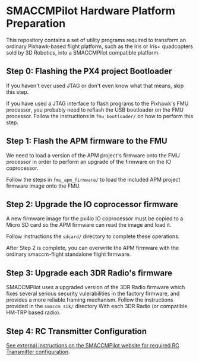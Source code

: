 # SMACCMPilot Hardware Platform Preparation

This repository contains a set of utility programs required to transform an
ordinary Pixhawk-based flight platform, such as the Iris or Iris+ quadcopters
sold by 3D Robotics, into a SMACCMPilot compatible platform.

## Step 0: Flashing the PX4 project Bootloader

If you haven't ever used JTAG or don't even know what that means, skip this
step.

If you have used a JTAG interface to flash programs to the Pixhawk's FMU
processor, you probably need to reflash the USB bootloader on the FMU processor.
Follow the instructions in `fmu_bootloader/` on how to perform this step.

## Step 1: Flash the APM firmware to the FMU

We need to load a version of the APM project's firmware onto the FMU processor
in order to perform an upgrade of the firmware on the IO coprocessor.

Follow the steps in `fmu_apm_firmware/` to load the included APM project
firmware image onto the FMU.

## Step 2: Upgrade the IO coprocessor firmware

A new firmware image for the px4io IO coprocessor must be copied to a Micro SD
card so the APM firmware can read the image and load it.

Follow instructions the `sdcard/` directory to complete these operations.

After Step 2 is complete, you can overwrite the APM firmware with the ordinary
smaccm-flight standalone flight firmware.

## Step 3: Upgrade each 3DR Radio's firmware

SMACCMPilot uses a upgraded version of the 3DR Radio firmware which fixes
several serious security vulerabilities in the factory firmware, and provides a
more reliable framing mechanism. Follow the instructions provided in the
`smaccm_sik/` directory With each 3DR Radio (or compatible HM-TRP based radio).

## Step 4: RC Transmitter Configuration

[See external instructions on the SMACCMPilot website for required RC
Transmitter configuration][rc].

[rc]: http://smaccmpilot.org/hardware/rc-controller.html
